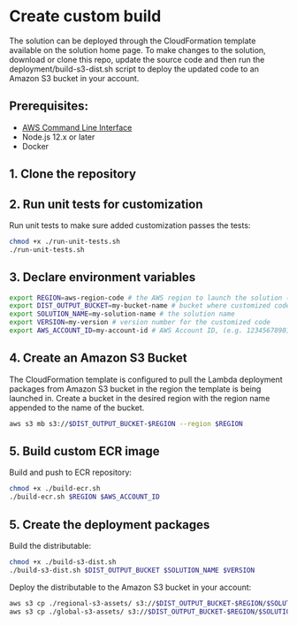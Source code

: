 # Create custom build

The solution can be deployed through the CloudFormation template available on the solution home page.
To make changes to the solution, download or clone this repo, update the source code and then run the deployment/build-s3-dist.sh script to deploy the updated code to an Amazon S3 bucket in your account.

## Prerequisites:
* [AWS Command Line Interface](https://aws.amazon.com/cli/)
* Node.js 12.x or later
* Docker

## 1. Clone the repository

## 2. Run unit tests for customization
Run unit tests to make sure added customization passes the tests:

```bash
chmod +x ./run-unit-tests.sh
./run-unit-tests.sh
```

## 3. Declare environment variables
```bash
export REGION=aws-region-code # the AWS region to launch the solution (e.g. us-east-1)
export DIST_OUTPUT_BUCKET=my-bucket-name # bucket where customized code will reside
export SOLUTION_NAME=my-solution-name # the solution name
export VERSION=my-version # version number for the customized code
export AWS_ACCOUNT_ID=my-account-id # AWS Account ID, (e.g. 123456789012)
```

## 4. Create an Amazon S3 Bucket
The CloudFormation template is configured to pull the Lambda deployment packages from Amazon S3 bucket in the region the template is being launched in. Create a bucket in the desired region with the region name appended to the name of the bucket.
```bash
aws s3 mb s3://$DIST_OUTPUT_BUCKET-$REGION --region $REGION
```

## 5. Build custom ECR image

Build and push to ECR repository:
```bash
chmod +x ./build-ecr.sh
./build-ecr.sh $REGION $AWS_ACCOUNT_ID
```

## 5. Create the deployment packages
Build the distributable:
```bash
chmod +x ./build-s3-dist.sh
./build-s3-dist.sh $DIST_OUTPUT_BUCKET $SOLUTION_NAME $VERSION
```

Deploy the distributable to the Amazon S3 bucket in your account:
```bash
aws s3 cp ./regional-s3-assets/ s3://$DIST_OUTPUT_BUCKET-$REGION/$SOLUTION_NAME/$VERSION/ --recursive --acl bucket-owner-full-control
aws s3 cp ./global-s3-assets/ s3://$DIST_OUTPUT_BUCKET-$REGION/$SOLUTION_NAME/$VERSION/ --recursive --acl bucket-owner-full-control
```